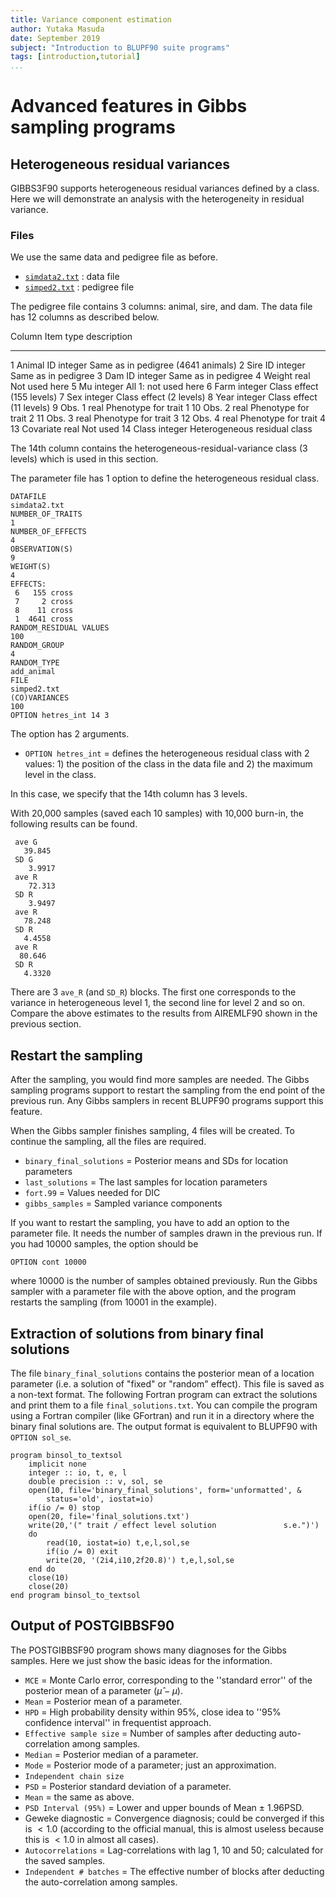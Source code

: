 ```yaml
---
title: Variance component estimation
author: Yutaka Masuda
date: September 2019
subject: "Introduction to BLUPF90 suite programs"
tags: [introduction,tutorial]
...
```


Advanced features in Gibbs sampling programs
============================================

Heterogeneous residual variances
--------------------------------

GIBBS3F90 supports heterogeneous residual variances defined by a class. Here
we will demonstrate an analysis with the heterogeneity in residual variance.

### Files ###

We use the same data and pedigree file as before.

- [`simdata2.txt`](https://github.com/Masuday/data/blob/master/tutorial/simdata2.txt) : data file
- [`simped2.txt`](https://github.com/Masuday/data/blob/master/tutorial/simped2.txt) : pedigree file

The pedigree file contains 3 columns: animal, sire, and dam. The data file has 12 columns as
described below.

Column Item          type      description
------ ---------     -------   ----------------------------------
1      Animal ID     integer   Same as in pedigree (4641 animals)
2      Sire ID       integer   Same as in pedigree
3      Dam ID        integer   Same as in pedigree
4      Weight        real      Not used here
5      Mu            integer   All 1: not used here
6      Farm          integer   Class effect (155 levels)
7      Sex           integer   Class effect (2 levels)
8      Year          integer   Class effect (11 levels)
9      Obs. 1        real      Phenotype for trait 1
10     Obs. 2        real      Phenotype for trait 2
11     Obs. 3        real      Phenotype for trait 3
12     Obs. 4        real      Phenotype for trait 4
13     Covariate     real      Not used
14     Class         integer   Heterogeneous residual class

The 14th column contains the heterogeneous-residual-variance class (3 levels) which is used in
this section.

The parameter file has 1 option to define the heterogeneous residual class.

~~~~~{language=blupf90 caption="gibbs2.txt"}
DATAFILE
simdata2.txt
NUMBER_OF_TRAITS
1
NUMBER_OF_EFFECTS
4
OBSERVATION(S)
9
WEIGHT(S)
4
EFFECTS:
 6   155 cross
 7     2 cross
 8    11 cross
 1  4641 cross
RANDOM_RESIDUAL VALUES
100
RANDOM_GROUP
4
RANDOM_TYPE
add_animal
FILE
simped2.txt
(CO)VARIANCES
100
OPTION hetres_int 14 3
~~~~~

The option has 2 arguments.

- `OPTION hetres_int` = defines the heterogeneous residual class with 2 values: 1) the position
  of the class in the data file and 2) the maximum level in the class.

In this case, we specify that the 14th column has 3 levels.

With 20,000 samples (saved each 10 samples) with 10,000 burn-in, the following results can be
found.

~~~~~{language=output}
 ave G
   39.845
 SD G
	3.9917
 ave R
	72.313
 SD R
	3.9497
 ave R
   78.248
 SD R
   4.4558
 ave R
  80.646
 SD R
   4.3320
~~~~~

There are 3 `ave_R` (and `SD_R`) blocks. The first one corresponds to the variance in heterogeneous
level 1, the second line for level 2 and so on. Compare the above estimates to the results
from AIREMLF90 shown in the previous section.


Restart the sampling
--------------------

After the sampling, you would find more samples are needed. The Gibbs sampling programs
support to restart the sampling from the end point of the previous run. Any Gibbs samplers in
recent BLUPF90 programs support this feature.

When the Gibbs sampler finishes sampling, 4 files will be created. To continue the sampling, all the
files are required.

- `binary_final_solutions` = Posterior means and SDs for location parameters
- `last_solutions` = The last samples for location parameters
- `fort.99` = Values needed for DIC
- `gibbs_samples` = Sampled variance components

If you want to restart the sampling, you have to add an option to the parameter file.
It needs the number of samples drawn in the previous run. If you had 10000 samples, the option should be

~~~~~{language=blupf90}
OPTION cont 10000
~~~~~

where 10000 is the number of samples obtained previously. Run the Gibbs sampler with a parameter
file with the above option, and the program restarts the sampling (from 10001 in the example).


Extraction of solutions from binary final solutions
---------------------------------------------------

The file `binary_final_solutions` contains the posterior mean of a location parameter (i.e. a
solution of "fixed" or "random" effect). This file is saved as a non-text format. The following Fortran
program can extract the solutions and print them to a file `final_solutions.txt`. You can compile
the program using a Fortran compiler (like GFortran) and run it in a directory where the binary final solutions are. The output format
is equivalent to BLUPF90 with `OPTION sol_se`.

~~~~~{language=Fortran caption="\url{binsol_to_textsol.f90}"}
program binsol_to_textsol
	implicit none
	integer :: io, t, e, l
	double precision :: v, sol, se
	open(10, file='binary_final_solutions', form='unformatted', &
		status='old', iostat=io)
	if(io /= 0) stop
	open(20, file='final_solutions.txt')
	write(20,'(" trait / effect level solution               s.e.")')
	do
		read(10, iostat=io) t,e,l,sol,se
		if(io /= 0) exit
		write(20, '(2i4,i10,2f20.8)') t,e,l,sol,se
	end do
	close(10)
	close(20)
end program binsol_to_textsol
~~~~~

Output of POSTGIBBSF90
----------------------

The POSTGIBBSF90 program shows many diagnoses for the Gibbs samples. Here we just show
the basic ideas for the information.

- `MCE` = Monte Carlo error, corresponding to the ''standard error'' of the posterior mean of a
  parameter ($\hat{\mu}-\mu$).
- `Mean` = Posterior mean of a parameter.
- `HPD` = High probability density within 95%, close idea to ''95% confidence interval'' in frequentist approach.
- `Effective sample size` = Number of samples after deducting auto-correlation among
  samples.
- `Median` = Posterior median of a parameter.
- `Mode` = Posterior mode of a parameter; just an approximation.
- `Independent chain size`
- `PSD` = Posterior standard deviation of a parameter.
- `Mean` = the same as above.
- `PSD Interval (95%)` = Lower and upper bounds of Mean $\pm$ 1.96PSD.
- Geweke diagnostic = Convergence diagnosis; could be converged if this is $< 1.0$ (according
  to the official manual, this is almost useless because this is $< 1.0$ in almost all cases).
- `Autocorrelations` = Lag-correlations with lag 1, 10 and 50; calculated for the saved samples.
- `Independent # batches` = The effective number of blocks after deducting the auto-correlation
  among samples.
